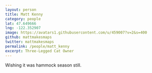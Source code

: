 ```yaml
---
layout: person
title: Matt Kenny
category: people
lat: 47.649666
lng: -122.352907
image: https://avatars1.githubusercontent.com/u/459007?v=2&s=400
github: mattmakesmaps
twitter: mattmakesmaps
permalink: /people/matt_kenny
excerpt: Three-Legged Cat Owner
---
```


Wishing it was hammock season still.
